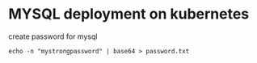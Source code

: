 # MYSQL deployment on kubernetes 

create password for mysql

```
echo -n "mystrongpassword" | base64 > password.txt
```
